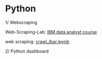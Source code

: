 # Python


1/ Webscraping 

Web-Scraping-Lab: [IBM data analyst course](https://github.com/vanthachvn80/Python/blob/main/webscraping/3.%20Web-Scraping-Lab%20(IBM%20data%20analyst)%202023.ipynb)

web scraping: [crawl_lbar.ipynb]( https://github.com/vanthachvn80/Python/blob/main/webscraping/crawl_lbar.ipynb)

2/ Python dashboard


